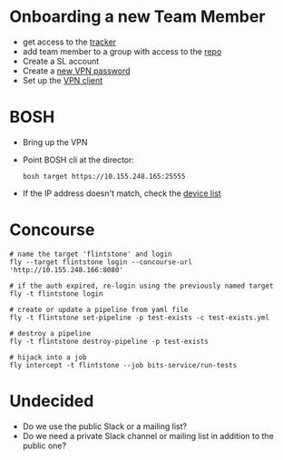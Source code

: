 # Onboarding a new Team Member

* get access to the [tracker](https://www.pivotaltracker.com/n/projects/1406862)
* add team member to a group with access to the [repo](https://github.com/cloudfoundry-incubator/bits-service)
* Create a SL account
* Create a [new VPN password](https://control.softlayer.com/account/user/profile)
* Set up the [VPN client](http://knowledgelayer.softlayer.com/procedure/ssl-vpn-mac-os-x-1010)

# BOSH

* Bring up the VPN
* Point BOSH cli at the director:

    ```
    bosh target https://10.155.248.165:25555
    ```

* If the IP address doesn't match, check the [device list](https://control.softlayer.com/devices)

# Concourse

```
# name the target 'flintstone' and login
fly --target flintstone login --concourse-url 'http://10.155.248.166:8080'

# if the auth expired, re-login using the previously named target
fly -t flintstone login

# create or update a pipeline from yaml file
fly -t flintstone set-pipeline -p test-exists -c test-exists.yml

# destroy a pipeline
fly -t flintstone destroy-pipeline -p test-exists

# hijack into a job
fly intercept -t flintstone --job bits-service/run-tests
```


# Undecided

* Do we use the public Slack or a mailing list?
* Do we need a private Slack channel or mailing list in addition to the public one?

